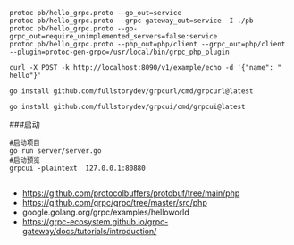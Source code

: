 ```
protoc pb/hello_grpc.proto --go_out=service
protoc pb/hello_grpc.proto --grpc-gateway_out=service -I ./pb
protoc pb/hello_grpc.proto --go-grpc_out=require_unimplemented_servers=false:service
protoc pb/hello_grpc.proto --php_out=php/client --grpc_out=php/client --plugin=protoc-gen-grpc=/usr/local/bin/grpc_php_plugin

curl -X POST -k http://localhost:8090/v1/example/echo -d '{"name": " hello"}'
```
```shell
go install github.com/fullstorydev/grpcurl/cmd/grpcurl@latest

go install github.com/fullstorydev/grpcui/cmd/grpcui@latest
```
###启动
```shell
#启动项目
go run server/server.go
#启动预览
grpcui -plaintext  127.0.0.1:80880
```
##
- https://github.com/protocolbuffers/protobuf/tree/main/php
- https://github.com/grpc/grpc/tree/master/src/php
- google.golang.org/grpc/examples/helloworld
- https://grpc-ecosystem.github.io/grpc-gateway/docs/tutorials/introduction/
